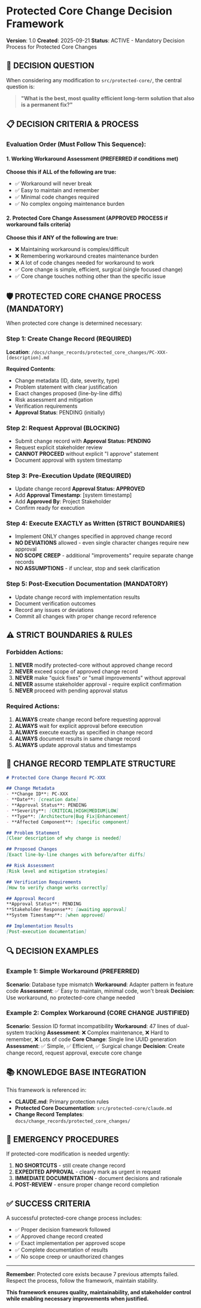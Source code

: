# Protected Core Change Decision Framework
**Version**: 1.0
**Created**: 2025-09-21
**Status**: ACTIVE - Mandatory Decision Process for Protected Core Changes

## 🎯 DECISION QUESTION

When considering any modification to `src/protected-core/`, the central question is:

> **"What is the best, most quality efficient long-term solution that also is a permanent fix?"**

## 📋 DECISION CRITERIA & PROCESS

### Evaluation Order (Must Follow This Sequence):

#### 1. **Working Workaround Assessment** (PREFERRED if conditions met)
**Choose this if ALL of the following are true:**
- ✅ Workaround will never break
- ✅ Easy to maintain and remember
- ✅ Minimal code changes required
- ✅ No complex ongoing maintenance burden

#### 2. **Protected Core Change Assessment** (APPROVED PROCESS if workaround fails criteria)
**Choose this if ANY of the following are true:**
- ❌ Maintaining workaround is complex/difficult
- ❌ Remembering workaround creates maintenance burden
- ❌ A lot of code changes needed for workaround to work
- ✅ Core change is simple, efficient, surgical (single focused change)
- ✅ Core change touches nothing other than the specific issue

## 🛡️ PROTECTED CORE CHANGE PROCESS (MANDATORY)

When protected core change is determined necessary:

### Step 1: Create Change Record (REQUIRED)
**Location**: `/docs/change_records/protected_core_changes/PC-XXX-[description].md`

**Required Contents**:
- Change metadata (ID, date, severity, type)
- Problem statement with clear justification
- Exact changes proposed (line-by-line diffs)
- Risk assessment and mitigation
- Verification requirements
- **Approval Status**: PENDING (initially)

### Step 2: Request Approval (BLOCKING)
- Submit change record with **Approval Status: PENDING**
- Request explicit stakeholder review
- **CANNOT PROCEED** without explicit "I approve" statement
- Document approval with system timestamp

### Step 3: Pre-Execution Update (REQUIRED)
- Update change record **Approval Status: APPROVED**
- Add **Approval Timestamp**: [system timestamp]
- Add **Approved By**: Project Stakeholder
- Confirm ready for execution

### Step 4: Execute EXACTLY as Written (STRICT BOUNDARIES)
- Implement ONLY changes specified in approved change record
- **NO DEVIATIONS** allowed - even single character changes require new approval
- **NO SCOPE CREEP** - additional "improvements" require separate change records
- **NO ASSUMPTIONS** - if unclear, stop and seek clarification

### Step 5: Post-Execution Documentation (MANDATORY)
- Update change record with implementation results
- Document verification outcomes
- Record any issues or deviations
- Commit all changes with proper change record reference

## ⚠️ STRICT BOUNDARIES & RULES

### Forbidden Actions:
1. **NEVER** modify protected-core without approved change record
2. **NEVER** exceed scope of approved change record
3. **NEVER** make "quick fixes" or "small improvements" without approval
4. **NEVER** assume stakeholder approval - require explicit confirmation
5. **NEVER** proceed with pending approval status

### Required Actions:
1. **ALWAYS** create change record before requesting approval
2. **ALWAYS** wait for explicit approval before execution
3. **ALWAYS** execute exactly as specified in change record
4. **ALWAYS** document results in same change record
5. **ALWAYS** update approval status and timestamps

## 📁 CHANGE RECORD TEMPLATE STRUCTURE

```markdown
# Protected Core Change Record PC-XXX

## Change Metadata
- **Change ID**: PC-XXX
- **Date**: [creation date]
- **Approval Status**: PENDING
- **Severity**: [CRITICAL|HIGH|MEDIUM|LOW]
- **Type**: [Architecture|Bug Fix|Enhancement]
- **Affected Component**: [specific component]

## Problem Statement
[Clear description of why change is needed]

## Proposed Changes
[Exact line-by-line changes with before/after diffs]

## Risk Assessment
[Risk level and mitigation strategies]

## Verification Requirements
[How to verify change works correctly]

## Approval Record
**Approval Status**: PENDING
**Stakeholder Response**: [awaiting approval]
**System Timestamp**: [when approved]

## Implementation Results
[Post-execution documentation]
```

## 🔍 DECISION EXAMPLES

### Example 1: Simple Workaround (PREFERRED)
**Scenario**: Database type mismatch
**Workaround**: Adapter pattern in feature code
**Assessment**: ✅ Easy to maintain, minimal code, won't break
**Decision**: Use workaround, no protected-core change needed

### Example 2: Complex Workaround (CORE CHANGE JUSTIFIED)
**Scenario**: Session ID format incompatibility
**Workaround**: 47 lines of dual-system tracking
**Assessment**: ❌ Complex maintenance, ❌ Hard to remember, ❌ Lots of code
**Core Change**: Single line UUID generation
**Assessment**: ✅ Simple, ✅ Efficient, ✅ Surgical change
**Decision**: Create change record, request approval, execute core change

## 📚 KNOWLEDGE BASE INTEGRATION

This framework is referenced in:
- **CLAUDE.md**: Primary protection rules
- **Protected Core Documentation**: `src/protected-core/claude.md`
- **Change Record Templates**: `docs/change_records/protected_core_changes/`

## 🚨 EMERGENCY PROCEDURES

If protected-core modification is needed urgently:
1. **NO SHORTCUTS** - still create change record
2. **EXPEDITED APPROVAL** - clearly mark as urgent in request
3. **IMMEDIATE DOCUMENTATION** - document decisions and rationale
4. **POST-REVIEW** - ensure proper change record completion

## ✅ SUCCESS CRITERIA

A successful protected-core change process includes:
- ✅ Proper decision framework followed
- ✅ Approved change record created
- ✅ Exact implementation per approved scope
- ✅ Complete documentation of results
- ✅ No scope creep or unauthorized changes

---

**Remember**: Protected core exists because 7 previous attempts failed. Respect the process, follow the framework, maintain stability.

**This framework ensures quality, maintainability, and stakeholder control while enabling necessary improvements when justified.**